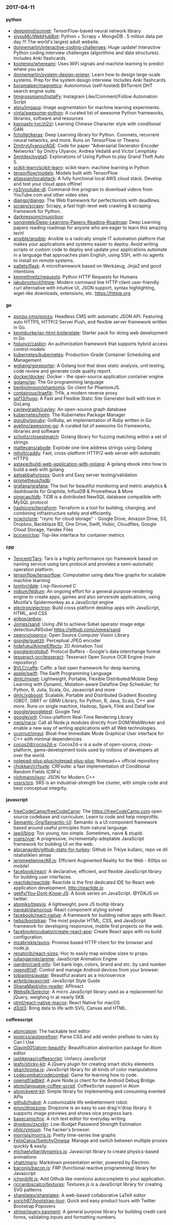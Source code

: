 ### 2017-04-11

#### python
* [deepmind/sonnet](https://github.com/deepmind/sonnet): TensorFlow-based neural network library
* [xiyouMc/WebHubBot](https://github.com/xiyouMc/WebHubBot): Python + Scrapy + MongoDB . 5 million data per day !!! The world's largest adult website. 
* [donnemartin/interactive-coding-challenges](https://github.com/donnemartin/interactive-coding-challenges): Huge update! Interactive Python coding interview challenges (algorithms and data structures). Includes Anki flashcards.
* [kootenpv/whereami](https://github.com/kootenpv/whereami): Uses WiFi signals  and machine learning to predict where you are
* [donnemartin/system-design-primer](https://github.com/donnemartin/system-design-primer): Learn how to design large-scale systems. Prep for the system design interview. Includes Anki flashcards.
* [boramalper/magnetico](https://github.com/boramalper/magnetico): Autonomous (self-hosted) BitTorrent DHT search engine suite.
* [timgrossmann/InstaPy](https://github.com/timgrossmann/InstaPy):  Instagram Like/Comment/Follow Automation Script
* [aleju/imgaug](https://github.com/aleju/imgaug): Image augmentation for machine learning experiments.
* [vinta/awesome-python](https://github.com/vinta/awesome-python): A curated list of awesome Python frameworks, libraries, software and resources
* [kaonashi-tyc/zi2zi](https://github.com/kaonashi-tyc/zi2zi): Learning Chinese Character style with conditional GAN
* [fchollet/keras](https://github.com/fchollet/keras): Deep Learning library for Python. Convnets, recurrent neural networks, and more. Runs on TensorFlow or Theano.
* [DmitryUlyanov/AGE](https://github.com/DmitryUlyanov/AGE): Code for paper "Adversarial Generator-Encoder Networks" by Dmitry Ulyanov, Andrea Vedaldi and Victor Lempitsky
* [Sentdex/pygta5](https://github.com/Sentdex/pygta5): Explorations of Using Python to play Grand Theft Auto 5.
* [scikit-learn/scikit-learn](https://github.com/scikit-learn/scikit-learn): scikit-learn: machine learning in Python
* [tensorflow/models](https://github.com/tensorflow/models): Models built with TensorFlow
* [atlassian/localstack](https://github.com/atlassian/localstack): A fully functional local AWS cloud stack. Develop and test your cloud apps offline!
* [rg3/youtube-dl](https://github.com/rg3/youtube-dl): Command-line program to download videos from YouTube.com and other video sites
* [django/django](https://github.com/django/django): The Web framework for perfectionists with deadlines.
* [scrapy/scrapy](https://github.com/scrapy/scrapy): Scrapy, a fast high-level web crawling & scraping framework for Python.
* [darknessomi/musicbox](https://github.com/darknessomi/musicbox): 
* [songrotek/Deep-Learning-Papers-Reading-Roadmap](https://github.com/songrotek/Deep-Learning-Papers-Reading-Roadmap): Deep Learning papers reading roadmap for anyone who are eager to learn this amazing tech!
* [ansible/ansible](https://github.com/ansible/ansible): Ansible is a radically simple IT automation platform that makes your applications and systems easier to deploy. Avoid writing scripts or custom code to deploy and update your applications automate in a language that approaches plain English, using SSH, with no agents to install on remote systems.
* [pallets/flask](https://github.com/pallets/flask): A microframework based on Werkzeug, Jinja2 and good intentions
* [kennethreitz/requests](https://github.com/kennethreitz/requests): Python HTTP Requests for Humans
* [jakubroztocil/httpie](https://github.com/jakubroztocil/httpie): Modern command line HTTP client  user-friendly curl alternative with intuitive UI, JSON support, syntax highlighting, wget-like downloads, extensions, etc. https://httpie.org

#### go
* [ponzu-cms/ponzu](https://github.com/ponzu-cms/ponzu): Headless CMS with automatic JSON API. Featuring auto HTTPS, HTTP/2 Server Push, and flexible server framework written in Go.
* [kevinburke/go-html-boilerplate](https://github.com/kevinburke/go-html-boilerplate): Starter pack for doing web development in Go
* [hsluoyz/casbin](https://github.com/hsluoyz/casbin): An authorization framework that supports hybrid access control models
* [kubernetes/kubernetes](https://github.com/kubernetes/kubernetes): Production-Grade Container Scheduling and Management
* [wgliang/goreporter](https://github.com/wgliang/goreporter): A Golang tool that does static analysis, unit testing, code review and generate code quality report.
* [docker/docker](https://github.com/docker/docker): Docker - the open-source application container engine
* [golang/go](https://github.com/golang/go): The Go programming language
* [benbjohnson/phantomjs](https://github.com/benbjohnson/phantomjs): Go client for PhantomJS.
* [containous/traefik](https://github.com/containous/traefik): Trfik, a modern reverse proxy
* [spf13/hugo](https://github.com/spf13/hugo): A Fast and Flexible Static Site Generator built with love in GoLang
* [cayleygraph/cayley](https://github.com/cayleygraph/cayley): An open-source graph database
* [kubernetes/helm](https://github.com/kubernetes/helm): The Kubernetes Package Manager
* [goruby/goruby](https://github.com/goruby/goruby): GoRuby, an implementation of Ruby written in Go
* [avelino/awesome-go](https://github.com/avelino/awesome-go): A curated list of awesome Go frameworks, libraries and software
* [schollz/closestmatch](https://github.com/schollz/closestmatch): Golang library for fuzzing matching within a set of strings 
* [mattevans/abode](https://github.com/mattevans/abode):  Explode one-line address strings using Golang
* [mholt/caddy](https://github.com/mholt/caddy): Fast, cross-platform HTTP/2 web server with automatic HTTPS
* [astaxie/build-web-application-with-golang](https://github.com/astaxie/build-web-application-with-golang): A golang ebook intro how to build a web with golang
* [aelsabbahy/goss](https://github.com/aelsabbahy/goss): Quick and Easy server testing/validation
* [prometheus/tsdb](https://github.com/prometheus/tsdb): 
* [grafana/grafana](https://github.com/grafana/grafana): The tool for beautiful monitoring and metric analytics & dashboards for Graphite, InfluxDB & Prometheus & More
* [pingcap/tidb](https://github.com/pingcap/tidb): TiDB is a distributed NewSQL database compatible with MySQL protocol
* [hashicorp/terraform](https://github.com/hashicorp/terraform): Terraform is a tool for building, changing, and combining infrastructure safely and efficiently.
* [ncw/rclone](https://github.com/ncw/rclone): "rsync for cloud storage" - Google Drive, Amazon Drive, S3, Dropbox, Backblaze B2, One Drive, Swift, Hubic, Cloudfiles, Google Cloud Storage, Yandex Files
* [bcicen/ctop](https://github.com/bcicen/ctop): Top-like interface for container metrics

#### cpp
* [Tencent/Tars](https://github.com/Tencent/Tars): Tars is a highly performance rpc framework based on naming service using tars protocol and provides a semi-automatic operation platform.
* [tensorflow/tensorflow](https://github.com/tensorflow/tensorflow): Computation using data flow graphs for scalable machine learning
* [tomhrr/dale](https://github.com/tomhrr/dale): Lisp-flavoured C
* [nidium/Nidium](https://github.com/nidium/Nidium): An ongoing effort for a general purpose rendering engine to create apps, games and also serverside applications, using Mozilla's Spidermonkey as a JavaScript engine
* [electron/electron](https://github.com/electron/electron): Build cross platform desktop apps with JavaScript, HTML, and CSS
* [anbox/anbox](https://github.com/anbox/anbox): 
* [Jomes/sand](https://github.com/Jomes/sand): Using JNI to achieve Sobel operator image edge detectionJNISobel https://github.com/Jomes/sand
* [opencv/opencv](https://github.com/opencv/opencv): Open Source Computer Vision Library
* [google/guetzli](https://github.com/google/guetzli): Perceptual JPEG encoder
* [hidefuku/AnimeEffects](https://github.com/hidefuku/AnimeEffects): 2D Animation Tool
* [google/protobuf](https://github.com/google/protobuf): Protocol Buffers - Google's data interchange format
* [tesseract-ocr/tesseract](https://github.com/tesseract-ocr/tesseract): Tesseract Open Source OCR Engine (main repository)
* [BVLC/caffe](https://github.com/BVLC/caffe): Caffe: a fast open framework for deep learning.
* [apple/swift](https://github.com/apple/swift): The Swift Programming Language
* [dmlc/mxnet](https://github.com/dmlc/mxnet): Lightweight, Portable, Flexible Distributed/Mobile Deep Learning with Dynamic, Mutation-aware Dataflow Dep Scheduler; for Python, R, Julia, Scala, Go, Javascript and more
* [dmlc/xgboost](https://github.com/dmlc/xgboost): Scalable, Portable and Distributed Gradient Boosting (GBDT, GBRT or GBM) Library, for Python, R, Java, Scala, C++ and more. Runs on single machine, Hadoop, Spark, Flink and DataFlow
* [google/googletest](https://github.com/google/googletest): Google Test
* [google/xrtl](https://github.com/google/xrtl): Cross-platform Real-Time Rendering Library
* [nwjs/nw.js](https://github.com/nwjs/nw.js): Call all Node.js modules directly from DOM/WebWorker and enable a new way of writing applications with all Web technologies.
* [ocornut/imgui](https://github.com/ocornut/imgui): Bloat-free Immediate Mode Graphical User interface for C++ with minimal dependencies
* [cocos2d/cocos2d-x](https://github.com/cocos2d/cocos2d-x): Cocos2d-x is a suite of open-source, cross-platform, game-development tools used by millions of developers all over the world.
* [notepad-plus-plus/notepad-plus-plus](https://github.com/notepad-plus-plus/notepad-plus-plus): Notepad++ official repository
* [chokkan/crfsuite](https://github.com/chokkan/crfsuite): CRFsuite: a fast implementation of Conditional Random Fields (CRFs)
* [nlohmann/json](https://github.com/nlohmann/json): JSON for Modern C++
* [ossrs/srs](https://github.com/ossrs/srs): SRS is an industrial-strength live cluster, with simple code and best conceptual integrity.

#### javascript
* [freeCodeCamp/freeCodeCamp](https://github.com/freeCodeCamp/freeCodeCamp): The https://freeCodeCamp.com open source codebase and curriculum. Learn to code and help nonprofits.
* [Semantic-Org/Semantic-UI](https://github.com/Semantic-Org/Semantic-UI): Semantic is a UI component framework based around useful principles from natural language.
* [jawil/blog](https://github.com/jawil/blog): Too young, too simple. Sometimes, naive & stupid.
* [vuejs/vue](https://github.com/vuejs/vue): A progressive, incrementally-adoptable JavaScript framework for building UI on the web.
* [alpcanaydin/github-stats-for-turkey](https://github.com/alpcanaydin/github-stats-for-turkey): Github iin Trkiye kullanc, repo ve dil istatistikleri almas
* [jeromeetienne/AR.js](https://github.com/jeromeetienne/AR.js): Efficient Augmented Reality for the Web - 60fps on mobile!
* [facebook/react](https://github.com/facebook/react): A declarative, efficient, and flexible JavaScript library for building user interfaces.
* [reactide/reactide](https://github.com/reactide/reactide): Reactide is the first dedicated IDE for React web application development. http://reactide.io
* [getify/You-Dont-Know-JS](https://github.com/getify/You-Dont-Know-JS): A book series on JavaScript. @YDKJS on twitter.
* [atomiks/tippyjs](https://github.com/atomiks/tippyjs): A lightweight, pure JS tooltip library
* [paypal/glamorous](https://github.com/paypal/glamorous): React component styling solved 
* [facebook/react-native](https://github.com/facebook/react-native): A framework for building native apps with React.
* [twbs/bootstrap](https://github.com/twbs/bootstrap): The most popular HTML, CSS, and JavaScript framework for developing responsive, mobile first projects on the web.
* [facebookincubator/create-react-app](https://github.com/facebookincubator/create-react-app): Create React apps with no build configuration.
* [mzabriskie/axios](https://github.com/mzabriskie/axios): Promise based HTTP client for the browser and node.js
* [renatorib/react-sizes](https://github.com/renatorib/react-sizes):  Hoc to easily map window sizes to props.
* [juliangarnier/anime](https://github.com/juliangarnier/anime): JavaScript Animation Engine
* [iserdmi/card-info](https://github.com/iserdmi/card-info): Get bank logo, colors, brand and etc. by card number
* [openstf/stf](https://github.com/openstf/stf): Control and manage Android devices from your browser.
* [tobiaslins/avatar](https://github.com/tobiaslins/avatar):  Beautiful avatars as a microservice
* [airbnb/javascript](https://github.com/airbnb/javascript): JavaScript Style Guide
* [ShanaMaid/oho-reader](https://github.com/ShanaMaid/oho-reader): APIreact
* [Websilk/Selector](https://github.com/Websilk/Selector): A micro JavaScript library used as a replacement for jQuery, weighing in at nearly 5KB.
* [ptmt/react-native-macos](https://github.com/ptmt/react-native-macos): React Native for macOS
* [d3/d3](https://github.com/d3/d3): Bring data to life with SVG, Canvas and HTML. 

#### coffeescript
* [atom/atom](https://github.com/atom/atom): The hackable text editor
* [postcss/autoprefixer](https://github.com/postcss/autoprefixer): Parse CSS and add vendor prefixes to rules by Can I Use
* [Glavin001/atom-beautify](https://github.com/Glavin001/atom-beautify):  Beautification abstraction package for Atom editor
* [jashkenas/coffeescript](https://github.com/jashkenas/coffeescript): Unfancy JavaScript
* [leafo/sticky-kit](https://github.com/leafo/sticky-kit): A jQuery plugin for creating smart sticky elements
* [gka/chroma.js](https://github.com/gka/chroma.js): JavaScript library for all kinds of color manipulations
* [codecombat/codecombat](https://github.com/codecombat/codecombat): Game for learning how to code.
* [openstf/adbkit](https://github.com/openstf/adbkit): A pure Node.js client for the Android Debug Bridge.
* [atom/language-coffee-script](https://github.com/atom/language-coffee-script): CoffeeScript support in Atom
* [atom/event-kit](https://github.com/atom/event-kit): Simple library for implementing and consuming evented APIs
* [github/hubot](https://github.com/github/hubot): A customizable life embetterment robot.
* [enyo/dropzone](https://github.com/enyo/dropzone): Dropzone is an easy to use drag'n'drop library. It supports image previews and shows nice progress bars.
* [basecamp/trix](https://github.com/basecamp/trix): A rich text editor for everyday writing
* [dropbox/zxcvbn](https://github.com/dropbox/zxcvbn): Low-Budget Password Strength Estimation
* [philc/vimium](https://github.com/philc/vimium): The hacker's browser.
* [morrisjs/morris.js](https://github.com/morrisjs/morris.js): Pretty time-series line graphs
* [FelisCatus/SwitchyOmega](https://github.com/FelisCatus/SwitchyOmega): Manage and switch between multiple proxies quickly & easily.
* [michaelvillar/dynamics.js](https://github.com/michaelvillar/dynamics.js): Javascript library to create physics-based animations
* [yhatt/marp](https://github.com/yhatt/marp): Markdown presentation writer, powered by Electron.
* [baconjs/bacon.js](https://github.com/baconjs/bacon.js): FRP (functional reactive programming) library for Javascript
* [ichord/At.js](https://github.com/ichord/At.js): Add Github like mentions autocomplete to your application.
* [riccardoscalco/textures](https://github.com/riccardoscalco/textures): Textures.js is a JavaScript library for creating SVG patterns
* [sharelatex/sharelatex](https://github.com/sharelatex/sharelatex): A web-based collaborative LaTeX editor
* [sorich87/bootstrap-tour](https://github.com/sorich87/bootstrap-tour): Quick and easy product tours with Twitter Bootstrap Popovers
* [stripe/jquery.payment](https://github.com/stripe/jquery.payment): A general purpose library for building credit card forms, validating inputs and formatting numbers.
